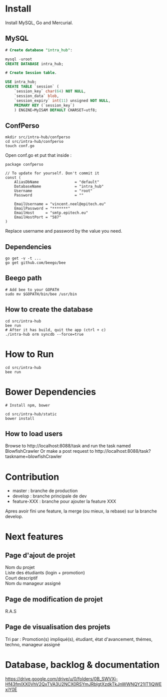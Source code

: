 # Install

Install MySQL, Go and Mercurial.

## MySQL

``` sql
# Create database "intra_hub":

mysql -uroot
CREATE DATABASE intra_hub;

# Create Session table.

USE intra_hub;
CREATE TABLE `session` (
	`session_key` char(64) NOT NULL,
	`session_data` blob,
	`session_expiry` int(11) unsigned NOT NULL,
	PRIMARY KEY (`session_key`)
	) ENGINE=MyISAM DEFAULT CHARSET=utf8;
```

## ConfPerso

```
mkdir src/intra-hub/confperso
cd src/intra-hub/confperso
touch conf.go
```

Open conf.go et put that inside :

```
package confperso

// To update for yourself. Don't commit it
const (
    AliasDbName                = "default"
    DatabaseName               = "intra_hub"
    Username                   = "root"
    Password                   = ""

    EmailUsername = "vincent.neel@epitech.eu"
    EmailPassword = "*******"
    EmailHost     = "smtp.epitech.eu"
    EmailHostPort = "587"
)
```

Replace username and password by the value you need.  


## Dependencies

```
go get -v -t ...
go get github.com/beego/bee
```


## Beego path

```
# Add bee to your GOPATH
sudo mv $GOPATH/bin/bee /usr/bin
```

## How to create the database

```
cd src/intra-hub
bee run
# After it has build, quit the app (ctrl + c)
./intra-hub orm syncdb --force=true
```

# How to Run

```
cd src/intra-hub
bee run
```

# Bower Dependencies 

```
# Install npm, bower

cd src/intra-hub/static
bower install

```

## How to load users

Browse to http://localhost:8088/task and run the task named BlowfishCrawler
Or make a post request to http://localhost:8088/task?taskname=blowfishCrawler

# Contribution

- master : branche de production  
- develop : branche principale de dev
- feature-XXX : branche pour ajouter la feature XXX  

Apres avoir fini une feature, la merge (ou mieux, la rebase) sur la branche develop.

# Next features

## Page d'ajout de projet

Nom du projet  
Liste des étudiants (login + promotion)  
Court descriptif  
Nom du manageur assigné  

## Page de modification de projet

R.A.S

## Page de visualisation des projets

Tri par : Promotion(s) impliqué(s), étudiant, état d'avancement, thémes, techno, manageur assigné


# Database, backlog & documentation

https://drive.google.com/drive/u/0/folders/0B_SWVXj-Hf43fmlXX0VhV2QxTVA3U2NCX0RSYmJRblgtXzdkTkJnWWNQY21IT1lQWExiY0E

